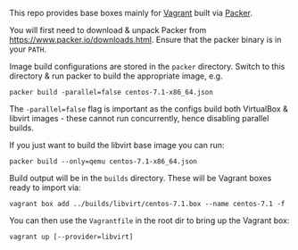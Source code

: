 This repo provides base boxes mainly for [Vagrant](https://vagrantup.com)
built via [Packer](https://packer.io).

You will first need to download & unpack Packer from https://www.packer.io/downloads.html.
Ensure that the packer binary is in your `PATH`.

Image build configurations are stored in the `packer` directory. Switch to this directory &
run packer to build the appropriate image, e.g.

    packer build -parallel=false centos-7.1-x86_64.json

The `-parallel=false` flag is important as the configs build both VirtualBox & libvirt images -
these cannot run concurrently, hence disabling parallel builds.

If you just want to build the libvirt base image you can run:

    packer build --only=qemu centos-7.1-x86_64.json

Build output will be in the `builds` directory. These will be Vagrant boxes ready to import via:

    vagrant box add ../builds/libvirt/centos-7.1.box --name centos-7.1 -f

You can then use the `Vagrantfile` in the root dir to bring up the Vagrant box:

    vagrant up [--provider=libvirt]
